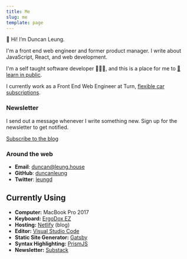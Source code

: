 ```yaml
---
title: Me
slug: me
template: page
---
```


👋 Hi! I’m Duncan Leung.

I'm a front end web engineer and former product manager. I write about JavaScript, React, and web development.

I'm a self taught software developer 👨🏻‍💻, and this is a
place for me to <a href="/learn"> 📝 learn in public</a>.

I currently work as a Front End Web Engineer at Turn, <a href="https://turncar.com" target="_blank">flexible car subscriptions</a>.

### Newsletter

I send out a message whenever I write something new. Sign up for the newsletter to get notified.

<a class="button" href="https://duncanleung.substack.com">Subscribe to the blog</a>

<!-- ![Me](../images/taniafull.jpg) -->

### Around the web

- **Email**: <a href="mailto:duncan[AT]leung[DOT]house" target="_blank">duncan@leung.house</a>
- **GitHub**: <a href="https://github.com/duncanleung" target="_blank">duncanleung</a>
- **Twitter**: <a href="https://twitter.com/leungd" target="_blank">leungd</a>

## Currently Using

- **Computer:** MacBook Pro 2017
- **Keyboard:** <a href="https://ergodox-ez.com/" target="_blank">ErgoDox EZ</a>
- **Hosting:** [Netlify](https://netlify.com) (blog)<!-- , [Heroku](https://heroku.com) (API) -->
- **Editor:** <a href="https://code.visualstudio.com/" target="_blank">Visual Studio Code</a>
- **Static Site Generator:** <a href="https://gatsbyjs.org" target="_blank">Gatsby</a>
- **Syntax Highlighting:** <a href="http://prismjs.com/" target="_blank">PrismJS</a>
- **Newsletter:** [Substack](https://substack.com)
    <!-- - **Notes:** [SimpleNote](https://simplenote.com/) -->

<!-- ## Miscellaneous

- Won 3rd place for [Personal Developer Blog of the Year 2019](https://hackernoon.com/personal-developer-blog-of-the-year-hacker-noon-noonies-awards-2019-hz2tu32ql) -->
